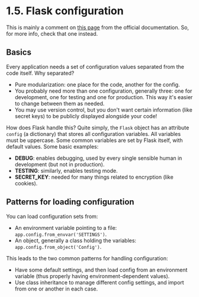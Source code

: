 1.5. Flask configuration
========================

This is mainly a comment on
[this page](http://flask.pocoo.org/docs/0.10/config/)
from the official documentation.
So, for more info, check that one instead.

Basics
------

Every application needs a set of configuration values
separated from the code itself. Why separated?

* Pure modularization: one place for the code, another for the config.
* You probably need more than one configuration, generally three:
  one for development, one for testing and one for production.
  This way it's easier to change between them as needed.
* You may use version control, but you don't want certain information
  (like secret keys) to be publicly displayed alongside your code!

How does Flask handle this? Quite simply,
the `Flask` object has an attribute `config` (a dictionary)
that stores all configuration variables. All variables must be uppercase.
Some common variables are set by Flask itself, with default values.
Some basic examples:

* **DEBUG**: enables debugging, used by every single sensible human
  in development (but not in production).
* **TESTING**: similarly, enables testing mode.
* **SECRET_KEY**: needed for many things related to encryption (like cookies).

Patterns for loading configuration
----------------------------------

You can load configuration sets from:

* An environment variable pointing to a file:
  `app.config.from_envvar('SETTINGS')`.
* An object, generally a class holding the variables:
  `app.config.from_object('Config')`.

This leads to the two common patterns for handling configuration:

* Have some default settings, and then load config from an environment variable
  (thus properly having environment-dependent values).
* Use class inheritance to manage different config settings,
  and import from one or another in each case.
